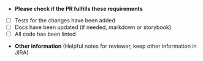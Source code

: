 - **Please check if the PR fulfills these requirements**

* [ ] Tests for the changes have been added
* [ ] Docs have been updated (if needed, markdown or storybook)
* [ ] All code has been linted

- **Other information** (Helpful notes for reviewer, keep other information in JIRA)
